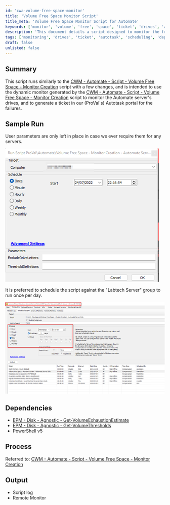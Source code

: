 ```yaml
---
id: 'cwa-volume-free-space-monitor'
title: 'Volume Free Space Monitor Script'
title_meta: 'Volume Free Space Monitor Script for Automate'
keywords: ['monitor', 'volume', 'free', 'space', 'ticket', 'drives', 'autotask']
description: 'This document details a script designed to monitor the free space on drives of the Automate server and generate tickets in the Autotask portal for any failures. It builds upon the existing Volume Free Space Monitor Creation script with modifications to enhance functionality and reporting.'
tags: ['monitoring', 'drives', 'ticket', 'autotask', 'scheduling', 'dependencies', 'output']
draft: false
unlisted: false
---
```

## Summary

This script runs similarly to the [CWM - Automate - Script - Volume Free Space - Monitor Creation](https://proval.itglue.com/DOC-5078775-9655085) script with a few changes, and is intended to use the dynamic monitor generated by the [CWM - Automate - Script - Volume Free Space - Monitor Creation](https://proval.itglue.com/DOC-5078775-9655085) script to monitor the Automate server's drives, and to generate a ticket in our (ProVal's) Autotask portal for the failures.

## Sample Run

User parameters are only left in place in case we ever require them for any servers.

![Sample Run Image 1](../../../static/img/Volume-Free-Space---Monitor-Creation---Automate-Server-Only/image_1.png)

It is preferred to schedule the script against the "Labtech Server" group to run once per day.

![Sample Run Image 2](../../../static/img/Volume-Free-Space---Monitor-Creation---Automate-Server-Only/image_2.png)

## Dependencies

- [EPM - Disk - Agnostic - Get-VolumeExhaustionEstimate](https://proval.itglue.com/DOC-5078775-9652826)
- [EPM - Disk - Agnostic - Get-VolumeThresholds](https://proval.itglue.com/DOC-5078775-9647494)
- PowerShell v5

## Process

Referred to: [CWM - Automate - Script - Volume Free Space - Monitor Creation](https://proval.itglue.com/DOC-5078775-9655085)

## Output

- Script log
- Remote Monitor




